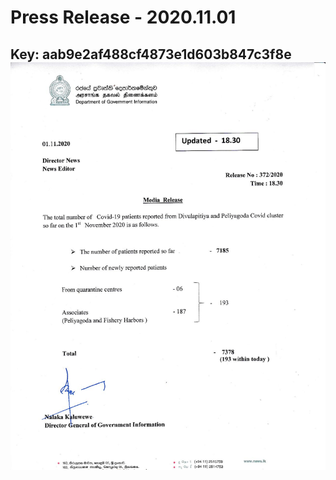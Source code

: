 # Press Release - 2020.11.01 
Key: aab9e2af488cf4873e1d603b847c3f8e 
![img](img/aab9e2af488cf4873e1d603b847c3f8e.jpg)
---
```

```
